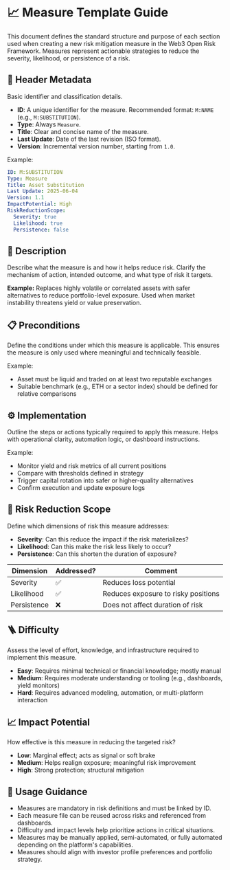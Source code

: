 # 📈 Measure Template Guide

This document defines the standard structure and purpose of each section used when creating a new risk mitigation measure in the Web3 Open Risk Framework. Measures represent actionable strategies to reduce the severity, likelihood, or persistence of a risk.

## 🧾 Header Metadata

Basic identifier and classification details.

- **ID**: A unique identifier for the measure. Recommended format: `M:NAME` (e.g., `M:SUBSTITUTION`).
- **Type**: Always `Measure`.
- **Title**: Clear and concise name of the measure.
- **Last Update**: Date of the last revision (ISO format).
- **Version**: Incremental version number, starting from `1.0`.

Example:

```yaml
ID: M:SUBSTITUTION
Type: Measure
Title: Asset Substitution
Last Update: 2025-06-04
Version: 1.1
ImpactPotential: High
RiskReductionScope:
  Severity: true
  Likelihood: true
  Persistence: false
```

## 🧠 Description

Describe what the measure is and how it helps reduce risk. Clarify the mechanism of action, intended outcome, and what type of risk it targets.

**Example:**
Replaces highly volatile or correlated assets with safer alternatives to reduce portfolio-level exposure. Used when market instability threatens yield or value preservation.

## 📋 Preconditions

Define the conditions under which this measure is applicable. This ensures the measure is only used where meaningful and technically feasible.

Example:

- Asset must be liquid and traded on at least two reputable exchanges
- Suitable benchmark (e.g., ETH or a sector index) should be defined for relative comparisons

## ⚙️ Implementation

Outline the steps or actions typically required to apply this measure. Helps with operational clarity, automation logic, or dashboard instructions.

Example:

- Monitor yield and risk metrics of all current positions
- Compare with thresholds defined in strategy
- Trigger capital rotation into safer or higher-quality alternatives
- Confirm execution and update exposure logs

## 🎯 Risk Reduction Scope

Define which dimensions of risk this measure addresses:

- **Severity**: Can this reduce the impact if the risk materializes?
- **Likelihood**: Can this make the risk less likely to occur?
- **Persistence**: Can this shorten the duration of exposure?

| Dimension   | Addressed? | Comment                             |
| ----------- | ---------- | ----------------------------------- |
| Severity    | ✅          | Reduces loss potential              |
| Likelihood  | ✅          | Reduces exposure to risky positions |
| Persistence | ❌          | Does not affect duration of risk    |

## 🪜 Difficulty

Assess the level of effort, knowledge, and infrastructure required to implement this measure.

- **Easy**: Requires minimal technical or financial knowledge; mostly manual
- **Medium**: Requires moderate understanding or tooling (e.g., dashboards, yield monitors)
- **Hard**: Requires advanced modeling, automation, or multi-platform interaction

## 📈 Impact Potential

How effective is this measure in reducing the targeted risk?

- **Low**: Marginal effect; acts as signal or soft brake
- **Medium**: Helps realign exposure; meaningful risk improvement
- **High**: Strong protection; structural mitigation

## 🧭 Usage Guidance

- Measures are mandatory in risk definitions and must be linked by ID.
- Each measure file can be reused across risks and referenced from dashboards.
- Difficulty and impact levels help prioritize actions in critical situations.
- Measures may be manually applied, semi-automated, or fully automated depending on the platform's capabilities.
- Measures should align with investor profile preferences and portfolio strategy.
